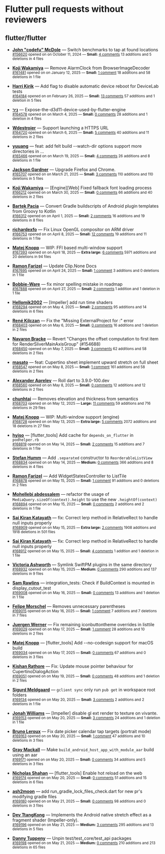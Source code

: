 # Flutter pull requests without reviewers

## flutter/flutter

* **[John "codefu" McDole](https://github.com/jtmcdole)** &mdash; Switch benchmarks to tap at found locations<br />
  <sub>[#156620](https://github.com/flutter/flutter/pull/156620) opened on on October 11, 2024 &mdash; **Small:** [4 comments](https://github.com/flutter/flutter/pull/156620) 13 additions and 5 deletions in 4 files</sub><br />

* **[Koji Wakamiya](https://github.com/koji-1009)** &mdash; Remove AlarmClock from BrowserImageDecoder<br />
  <sub>[#161481](https://github.com/flutter/flutter/pull/161481) opened on on January 12, 2025 &mdash; **Small:** [1 comment](https://github.com/flutter/flutter/pull/161481) 18 additions and 58 deletions in 1 file</sub><br />

* **[Harri Kirik](https://github.com/harri35)** &mdash; Add flag to disable automatic device reboot for DeviceLab tests<br />
  <sub>[#164184](https://github.com/flutter/flutter/pull/164184) opened on on February 26, 2025 &mdash; **Small:** [13 comments](https://github.com/flutter/flutter/pull/164184) 57 additions and 1 deletion in 5 files</sub><br />

* **[ניר](https://github.com/nrbnlulu)** &mdash; Expose-the-d3d11-device-used-by-flutter-engine<br />
  <sub>[#164578](https://github.com/flutter/flutter/pull/164578) opened on on March 4, 2025 &mdash; **Small:** [0 comments](https://github.com/flutter/flutter/pull/164578) 28 additions and 1 deletion in 4 files</sub><br />

* **[Wdestroier](https://github.com/Wdestroier)** &mdash; Support launching a HTTPS URL<br />
  <sub>[#164720](https://github.com/flutter/flutter/pull/164720) opened on on March 6, 2025 &mdash; **Small:** [5 comments](https://github.com/flutter/flutter/pull/164720) 40 additions and 11 deletions in 2 files</sub><br />

* **[yuuang](https://github.com/zhangyuang)** &mdash; feat: add felt build --watch-dir options support more directories in …<br />
  <sub>[#165466](https://github.com/flutter/flutter/pull/165466) opened on on March 19, 2025 &mdash; **Small:** [4 comments](https://github.com/flutter/flutter/pull/165466) 26 additions and 8 deletions in 1 file</sub><br />

* **[Jackson Gardner](https://github.com/eyebrowsoffire)** &mdash; Upgrade Firefox and Chrome.<br />
  <sub>[#165707](https://github.com/flutter/flutter/pull/165707) opened on on March 21, 2025 &mdash; **Small:** [3 comments](https://github.com/flutter/flutter/pull/165707) 110 additions and 110 deletions in 5 files</sub><br />

* **[Koji Wakamiya](https://github.com/koji-1009)** &mdash; [Engine][Web] Fixed fallback font loading process<br />
  <sub>[#166212](https://github.com/flutter/flutter/pull/166212) opened on on March 30, 2025 &mdash; **Small:** [0 comments](https://github.com/flutter/flutter/pull/166212) 66 additions and 40 deletions in 2 files</sub><br />

* **[Bartek Pacia](https://github.com/bartekpacia)** &mdash; Convert Gradle buildscripts of Android plugin templates from Groovy to Kotlin<br />
  <sub>[#166312](https://github.com/flutter/flutter/pull/166312) opened on on April 1, 2025 &mdash; **Small:** [2 comments](https://github.com/flutter/flutter/pull/166312) 16 additions and 19 deletions in 8 files</sub><br />

* **[richardexfo](https://github.com/richardexfo)** &mdash; Fix Linux OpenGL compositor on ARM driver<br />
  <sub>[#166753](https://github.com/flutter/flutter/pull/166753) opened on on April 8, 2025 &mdash; **Small:** [12 comments](https://github.com/flutter/flutter/pull/166753) 19 additions and 11 deletions in 1 file</sub><br />

* **[Matej Knopp](https://github.com/knopp)** &mdash; WIP: FFI based multi-window support<br />
  <sub>[#167393](https://github.com/flutter/flutter/pull/167393) opened on on April 18, 2025 &mdash; **Extra large:** [6 comments](https://github.com/flutter/flutter/pull/167393) 5971 additions and 20 deletions in 94 files</sub><br />

* **[Ramon Farizel](https://github.com/RamonFarizel)** &mdash; Update Clip.None Docs<br />
  <sub>[#167695](https://github.com/flutter/flutter/pull/167695) opened on on April 24, 2025 &mdash; **Small:** [1 comment](https://github.com/flutter/flutter/pull/167695) 3 additions and 0 deletions in 1 file</sub><br />

* **[Bobbie-Ware](https://github.com/Bobbie-Ware)** &mdash; fix minor spelling mistake in roadmap<br />
  <sub>[#167888](https://github.com/flutter/flutter/pull/167888) opened on on April 27, 2025 &mdash; **Small:** [2 comments](https://github.com/flutter/flutter/pull/167888) 1 addition and 1 deletion in 1 file</sub><br />

* **[Hellomik2002](https://github.com/Hellomik2002)** &mdash; [Impeller] add run time shaders<br />
  <sub>[#168294](https://github.com/flutter/flutter/pull/168294) opened on on May 4, 2025 &mdash; **Small:** [2 comments](https://github.com/flutter/flutter/pull/168294) 95 additions and 14 deletions in 6 files</sub><br />

* **[René Kilczan](https://github.com/rekire)** &mdash; Fix the "Missing ExternalProject for :" error<br />
  <sub>[#168403](https://github.com/flutter/flutter/pull/168403) opened on on May 6, 2025 &mdash; **Small:** [0 comments](https://github.com/flutter/flutter/pull/168403) 16 additions and 1 deletion in 2 files</sub><br />

* **[Navaron Bracke](https://github.com/navaronbracke)** &mdash; Revert "Changes the offset computation to first item for RenderSliverMainAxisGroup" (#154688)<br />
  <sub>[#168450](https://github.com/flutter/flutter/pull/168450) opened on on May 7, 2025 &mdash; **Small:** [3 comments](https://github.com/flutter/flutter/pull/168450) 62 additions and 58 deletions in 2 files</sub><br />

* **[masato](https://github.com/masal9pse)** &mdash; feat: Cupertino sheet implement upward stretch on full sheet<br />
  <sub>[#168547](https://github.com/flutter/flutter/pull/168547) opened on on May 8, 2025 &mdash; **Small:** [1 comment](https://github.com/flutter/flutter/pull/168547) 161 additions and 58 deletions in 2 files</sub><br />

* **[Alexander Aprelev](https://github.com/aam)** &mdash; Roll dart to 3.9.0-100.dev<br />
  <sub>[#168560](https://github.com/flutter/flutter/pull/168560) opened on on May 8, 2025 &mdash; **Small:** [0 comments](https://github.com/flutter/flutter/pull/168560) 12 additions and 12 deletions in 2 files</sub><br />

* **[chunhtai](https://github.com/chunhtai)** &mdash; Removes elevation and thickness from semantics<br />
  <sub>[#168703](https://github.com/flutter/flutter/pull/168703) opened on on May 12, 2025 &mdash; **Large:** [11 comments](https://github.com/flutter/flutter/pull/168703) 59 additions and 716 deletions in 29 files</sub><br />

* **[Matej Knopp](https://github.com/knopp)** &mdash; WIP: Multi-window support (engine)<br />
  <sub>[#168728](https://github.com/flutter/flutter/pull/168728) opened on on May 13, 2025 &mdash; **Extra large:** [5 comments](https://github.com/flutter/flutter/pull/168728) 2072 additions and 18 deletions in 27 files</sub><br />

* **[hyiso](https://github.com/hyiso)** &mdash; [flutter_tools] Add cache for `depends_on_flutter` in `podhelper.rb`<br />
  <sub>[#168819](https://github.com/flutter/flutter/pull/168819) opened on on May 14, 2025 &mdash; **Small:** [2 comments](https://github.com/flutter/flutter/pull/168819) 15 additions and 7 deletions in 1 file</sub><br />

* **[Stefan Humm](https://github.com/Fintasys)** &mdash; Add `.separated` constructor to `ReorderableListView`<br />
  <sub>[#168834](https://github.com/flutter/flutter/pull/168834) opened on on May 14, 2025 &mdash; **Medium:** [0 comments](https://github.com/flutter/flutter/pull/168834) 366 additions and 8 deletions in 4 files</sub><br />

* **[Ramon Farizel](https://github.com/RamonFarizel)** &mdash; Add WidgetStatesController to ListTile<br />
  <sub>[#168878](https://github.com/flutter/flutter/pull/168878) opened on on May 15, 2025 &mdash; **Small:** [1 comment](https://github.com/flutter/flutter/pull/168878) 91 additions and 0 deletions in 2 files</sub><br />

* **[Mohellebi abdessalem](https://github.com/AbdeMohlbi)** &mdash; refactor the usage of `MediaQuery.sizeOf(context).height` to use the new `.heightOf(context)`<br />
  <sub>[#168894](https://github.com/flutter/flutter/pull/168894) opened on on May 15, 2025 &mdash; **Small:** [0 comments](https://github.com/flutter/flutter/pull/168894) 2 additions and 2 deletions in 1 file</sub><br />

* **[Sai Kiran Katayath](https://github.com/Katayath-Sai-Kiran)** &mdash; fix: Correct lerp method in RelativeRect to handle null inputs properly<br />
  <sub>[#168909](https://github.com/flutter/flutter/pull/168909) opened on on May 15, 2025 &mdash; **Extra large:** [2 comments](https://github.com/flutter/flutter/pull/168909) 1908 additions and 1918 deletions in 501 files</sub><br />

* **[Sai Kiran Katayath](https://github.com/Katayath-Sai-Kiran)** &mdash; fix: Correct lerp method in RelativeRect to handle null inputs properly<br />
  <sub>[#168912](https://github.com/flutter/flutter/pull/168912) opened on on May 15, 2025 &mdash; **Small:** [4 comments](https://github.com/flutter/flutter/pull/168912) 1 addition and 1 deletion in 1 file</sub><br />

* **[Victoria Ashworth](https://github.com/vashworth)** &mdash; Symlink SwiftPM plugins in the same directory<br />
  <sub>[#168932](https://github.com/flutter/flutter/pull/168932) opened on on May 15, 2025 &mdash; **Medium:** [0 comments](https://github.com/flutter/flutter/pull/168932) 290 additions and 137 deletions in 9 files</sub><br />

* **[Sam Rawlins](https://github.com/srawlins)** &mdash; integration_tests: Check if BuildContext is mounted in display_cutout_test<br />
  <sub>[#169008](https://github.com/flutter/flutter/pull/169008) opened on on May 16, 2025 &mdash; **Small:** [0 comments](https://github.com/flutter/flutter/pull/169008) 13 additions and 1 deletion in 1 file</sub><br />

* **[Felipe Morschel](https://github.com/FMorschel)** &mdash; Removes unnecessary parentheses<br />
  <sub>[#169015](https://github.com/flutter/flutter/pull/169015) opened on on May 16, 2025 &mdash; **Small:** [1 comment](https://github.com/flutter/flutter/pull/169015) 7 additions and 7 deletions in 7 files</sub><br />

* **[Juergen Werner](https://github.com/pogojotz)** &mdash; Fix remaining iconbuttontheme overrides in listtile<br />
  <sub>[#169029](https://github.com/flutter/flutter/pull/169029) opened on on May 17, 2025 &mdash; **Small:** [1 comment](https://github.com/flutter/flutter/pull/169029) 28 additions and 10 deletions in 2 files</sub><br />

* **[Matej Knopp](https://github.com/knopp)** &mdash; [flutter_tools] Add --no-codesign support for macOS build<br />
  <sub>[#169034](https://github.com/flutter/flutter/pull/169034) opened on on May 17, 2025 &mdash; **Small:** [0 comments](https://github.com/flutter/flutter/pull/169034) 67 additions and 0 deletions in 3 files</sub><br />

* **[Kishan Rathore](https://github.com/rkishan516)** &mdash; Fix: Update mouse pointer behaviour for CupertinoDialogAction<br />
  <sub>[#169051](https://github.com/flutter/flutter/pull/169051) opened on on May 19, 2025 &mdash; **Small:** [0 comments](https://github.com/flutter/flutter/pull/169051) 48 additions and 1 deletion in 2 files</sub><br />

* **[Sigurd Meldgaard](https://github.com/sigurdm)** &mdash; `gclient sync` only run `pub get` in workspace root folders<br />
  <sub>[#169134](https://github.com/flutter/flutter/pull/169134) opened on on May 20, 2025 &mdash; **Small:** [3 comments](https://github.com/flutter/flutter/pull/169134) 2 additions and 2 deletions in 1 file</sub><br />

* **[Jonah Williams](https://github.com/jonahwilliams)** &mdash; [Impeller] disable gl ext render to texture on vivante.<br />
  <sub>[#169153](https://github.com/flutter/flutter/pull/169153) opened on on May 20, 2025 &mdash; **Small:** [3 comments](https://github.com/flutter/flutter/pull/169153) 24 additions and 1 deletion in 1 file</sub><br />

* **[Bruno Leroux](https://github.com/bleroux)** &mdash; Fix date picker calendar tap targets (portrait mode)<br />
  <sub>[#169163](https://github.com/flutter/flutter/pull/169163) opened on on May 20, 2025 &mdash; **Small:** [1 comment](https://github.com/flutter/flutter/pull/169163) 47 additions and 10 deletions in 3 files</sub><br />

* **[Gray Mackall](https://github.com/gmackall)** &mdash; Make `build_android_host_app_with_module_aar` build using an aar<br />
  <sub>[#169171](https://github.com/flutter/flutter/pull/169171) opened on on May 20, 2025 &mdash; **Small:** [0 comments](https://github.com/flutter/flutter/pull/169171) 34 additions and 5 deletions in 3 files</sub><br />

* **[Nicholas Shahan](https://github.com/nshahan)** &mdash; [flutter_tools] Enable hot reload on the web<br />
  <sub>[#169174](https://github.com/flutter/flutter/pull/169174) opened on on May 20, 2025 &mdash; **Small:** [0 comments](https://github.com/flutter/flutter/pull/169174) 51 additions and 15 deletions in 6 files</sub><br />

* **[ash2moon](https://github.com/ash2moon)** &mdash; add run_gradle_lock_files_check.dart for new pr's modifying gradle files<br />
  <sub>[#169180](https://github.com/flutter/flutter/pull/169180) opened on on May 21, 2025 &mdash; **Small:** [0 comments](https://github.com/flutter/flutter/pull/169180) 98 additions and 0 deletions in 3 files</sub><br />

* **[Dev TtangKong](https://github.com/MTtankkeo)** &mdash; Implements the Android native stretch effect as a fragment shader (Impeller-only).<br />
  <sub>[#169196](https://github.com/flutter/flutter/pull/169196) opened on on May 21, 2025 &mdash; **Medium:** [3 comments](https://github.com/flutter/flutter/pull/169196) 295 additions and 13 deletions in 5 files</sub><br />

* **[Danny Tuppeny](https://github.com/DanTup)** &mdash; Unpin test/test_core/test_api packages<br />
  <sub>[#169198](https://github.com/flutter/flutter/pull/169198) opened on on May 21, 2025 &mdash; **Medium:** [0 comments](https://github.com/flutter/flutter/pull/169198) 210 additions and 213 deletions in 65 files</sub><br />

